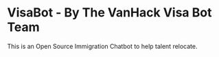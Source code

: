 # VisaBot  - By The VanHack Visa Bot Team

This is an Open Source Immigration Chatbot to help talent relocate. 
